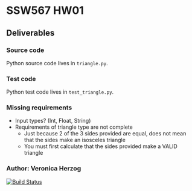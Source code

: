 # SSW567 HW01
## Deliverables

### Source code
Python source code lives in `triangle.py`.

### Test code
Python test code lives in `test_triangle.py`.

### Missing requirements
* Input types? (Int, Float, String)
* Requirements of triangle type are not complete
  * Just because 2 of the 3 sides provided are equal, does not mean that the sides make an isosceles triangle
  * You must first calculate that the sides provided make a VALID triangle


### Author: Veronica Herzog

[![Build Status](https://app.travis-ci.com/vherzog/ssw567.svg?branch=main)](https://app.travis-ci.com/vherzog/ssw567)
